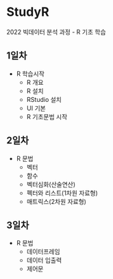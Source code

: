 # StudyR
2022 빅데이터 분석 과정 - R 기초 학습

## 1일차
- R 학습시작
  - R 개요
  - R 설치
  - RStudio 설치
  - UI 기본
  - R 기초문법 시작
  
## 2일차
- R 문법
  - 벡터
  - 함수
  - 벡터심화(산술연산)
  - 펙터와 리스트(1차원 자료형)
  - 매트릭스(2차원 자료형)

## 3일차
- R 문법
  - 데이터프레임
  - 데이터 입출력
  - 제어문
